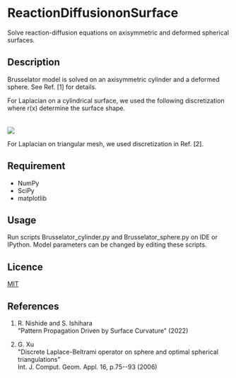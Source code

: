 # ReactionDiffusiononSurface

Solve reaction-diffusion equations on axisymmetric and deformed spherical surfaces.

## Description

Brusselator model is solved on an axisymmetric cylinder and a deformed sphere.
See Ref. [1] for details.

For Laplacian on a cylindrical surface, we used the following discretization where r(x) determine the surface shape. <br>　　　　

<img src="https://latex.codecogs.com/png.image?\inline&space;\dpi{120}\bg{white}~~x&space;\to&space;i\Delta_x,~~\theta&space;\to&space;j\Delta_\theta,~~~u(x,\theta)&space;\to&space;u_{ij}\\~~~~~~~\Delta&space;u&space;=&space;\frac{1}{r_{i}\sqrt{1&plus;{{r'}_{\!i}}^2}\Delta_x^2}\Biggl(\frac{r_{\!i&plus;\frac{1}{2}}}{\sqrt{1&plus;{{r'}_{\!\!i&plus;\frac{1}{2}}}^2}}\left(&space;u_{i&plus;1,j}-u_{i,j}\right)-\frac{r_{i-\frac{1}{2}}}{\sqrt{1&plus;{{r'}_{\!\!i-\frac{1}{2}}}^2}}\left(u_{i,j}-u_{i-1,j}\right)\Biggr)\\~~~~~~~~~~~~~~&plus;~~\frac{1}{r_{\!i}^2&space;&space;\Delta^2_\theta&space;}&space;\biggl(&space;u_{i,j&plus;1}&plus;u_{i,j-1}-2u_{ij}&space;\biggr)&space;\\&space;&space;&space;\\&space;"/>


<!-- $$
\begin{align}
\Delta u_{i} &= \frac{1}{r_{i}\sqrt{1+(\frac{dr}{dx})_{i}^2\Delta_x^2} 
               \Biggl( r_{i+\frac{1}{2}}\left( u_{i+1,j}-u_{i,j}\right)}{\sqrt{1+{r_{i+\frac{1}{2}}}^2}}
\end{align}
$$

$$
\begin{align}
\Delta u &= \frac{1}{r_{\!i}\sqrt{1+{{r'}_{\!i}}^2}\Delta_x^2} 
              \Biggl(  \frac{r_{i+\frac{1}{2}}\left( u_{i+1,j}-u_{i,j}\right)}{\sqrt{1+{{r'}_{\!\!i+\frac{1}{2}}}^2}}  
	                    -\frac{r_{i-\frac{1}{2}}\left( u_{i,j} - u_{i-1,j}\right)}{  \sqrt{1+{{r'}_{\!\!i-\frac{1}{2}}}^2}} 
              \Biggr)\\
	&~+~~ \frac{1}{r_{\!i}^2  \Delta^2_\theta } \biggl( u_{i,j+1}+u_{i,j-1}-2u_{ij} \biggr)
\end{align}
$$  -->

For Laplacian on triangular mesh, we used discretization  in Ref. [2].

## Requirement

* NumPy
* SciPy
* matplotlib


## Usage

Run scripts Brusselator_cylinder.py and Brusselator_sphere.py on IDE or IPython.
Model parameters can be changed by editing these scripts.


## Licence

[MIT](https://github.com/tcnksm/tool/blob/master/LICENCE)

## References

1. R. Nishide and S. Ishihara <br>
"Pattern Propagation Driven by Surface Curvature" (2022) <br>

2. G. Xu <br>
"Discrete Laplace-Beltrami operator on sphere and optimal spherical triangulations"<br>
Int. J. Comput. Geom. Appl. 16, p.75--93 (2006) <br>
